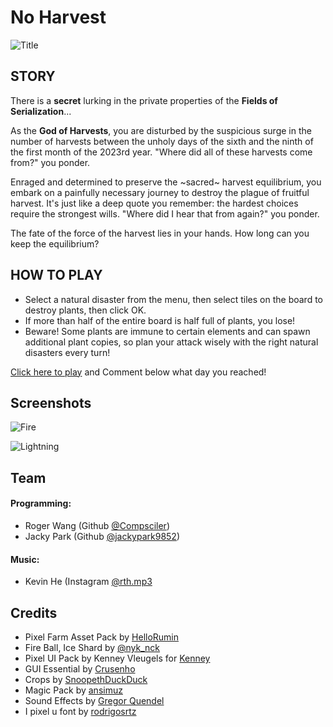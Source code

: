# No Harvest
![Title](https://user-images.githubusercontent.com/81858354/211456802-1207da7b-c4bc-431d-b118-0b0c774029e2.gif)

## STORY
There is a **secret** lurking in the private properties of the **Fields of Serialization**...

As the **God of Harvests**, you are disturbed by the suspicious surge in the number of harvests between the unholy days of the sixth and the ninth of the first month of the 2023rd year. "Where did all of these harvests come from?" you ponder.

Enraged and determined to preserve the ~sacred~ harvest equilibrium, you embark on a painfully necessary journey to destroy the plague of fruitful harvest. It's just like a deep quote you remember: the hardest choices require the strongest wills. "Where did I hear that from again?" you ponder.

The fate of the force of the harvest lies in your hands. How long can you keep the equilibrium?

## HOW TO PLAY
- Select a natural disaster from the menu, then select tiles on the board to destroy plants, then click OK.
- If more than half of the entire board is half full of plants, you lose!
- Beware! Some plants are immune to certain elements and can spawn additional plant copies, so plan your attack wisely with the right natural disasters every turn!

[Click here to play](https://jackypark9852.itch.io/no-harvest) and Comment below what day you reached!

## Screenshots
![Fire](https://user-images.githubusercontent.com/81858354/211456822-4f737f75-3c00-4198-8cf1-6b5b444f3317.gif)

![Lightning](https://user-images.githubusercontent.com/81858354/211456830-0ad62f02-ef0d-4d23-b44b-e52bf7a4a191.gif)

## Team
#### Programming:
  - Roger Wang (Github [@Compsciler](https://github.com/Compsciler))  
  - Jacky Park (Github [@jackypark9852](https://github.com/jackypark9852))
#### Music:
  - Kevin He (Instagram [@rth.mp3](https://www.instagram.com/rth.mp3/)

## Credits
  - Pixel Farm Asset Pack by [HelloRumin](https://hellorumin.itch.io/pixel-farm-asset-pack) 
  - Fire Ball, Ice Shard by [@nyk_nck](https://nyknck.itch.io/)
  - Pixel UI Pack by Kenney Vleugels for [Kenney](www.kenney.nl)
  - GUI Essential by [Crusenho](https://crusenho.itch.io/)
  - Crops by [SnoopethDuckDuck](https://snoopethduckduck.itch.io/crops)
  - Magic Pack by [ansimuz](https://ansimuz.itch.io/)
  - Sound Effects by [Gregor Quendel](https://gregor-quendel.itch.io/free-cinematic-sound-effects)
  - I pixel u font by [rodrigosrtz](https://www.dafont.com/rodrigosrtz.d6051)
